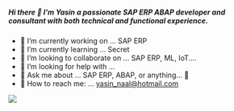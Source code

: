##### Hi there 👋 I'm Yasin a passionate SAP ERP ABAP developer and consultant with both technical and functional experience.

- :floppy_disk: I’m currently working on ... SAP ERP
- :rocket: I’m currently learning ... Secret
- 👯 I’m looking to collaborate on ... SAP ERP, ML, IoT....
- 🤔 I’m looking for help with ... 
- 💬 Ask me about ... SAP ERP, ABAP, or anything... :yellow_heart:
- :love_letter: How to reach me: ... yasin_naal@hotmail.com

<img src="https://github-readme-stats.vercel.app/api?username=yasinnaal&&show_icons=true&title_color=ffffff&icon_color=bb2acf&text_color=daf7dc&bg_color=151515">

